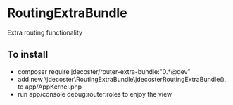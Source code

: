 # RoutingExtraBundle
Extra routing functionality


## To install 
 * composer require jdecoster/router-extra-bundle:"0.*@dev"
 * add new \jdecoster\RoutingExtraBundle\jdecosterRoutingExtraBundle(), to app/AppKernel.php 
 * run app/console debug:router:roles to enjoy the view 

